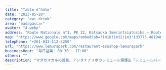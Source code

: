 ```yaml
---
title: "Table d’hôte"
date: "2023-05-20"
category: "eat-drink"
area: "madagascar"
avator: "4.webp"
address: "Route Nationale n°1, PK 22, Katsaoka Imerintsiatosika – Route d’Ampefy"
map: "https://www.google.com/maps/embed?pb=!1m18!1m12!1m3!1d3773.4819464175052!2d47.35612647626126!3d-18.954311382225338!2m3!1f0!2f0!3f0!3m2!1i1024!2i768!4f13.1!3m3!1m2!1s0x21fa846db20646e5%3A0x463470deff9cf03f!2sLemurs%20Park!5e0!3m2!1sja!2sjp!4v1711197554574!5m2!1sja!2sjp"
telephone: "+261-033-112-5259"
url: "https://www.lemurspark.com/restaurant-ecoshop-lemurspark"
businessHour: "毎日営業: 08:30 ~ 17:00"
others: ""
description: "マダガスカルの首都、アンタナナリボのレミュール保護区「レミュールパーク」に併設されたレストラン。ベジタリアンメニュー有り"
---
```

